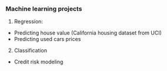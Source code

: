 ### Machine learning projects

1. Regression:
- Predicting house value (California housing dataset from UCI)
- Predicting used cars prices

2. Classification
- Credit risk modeling

